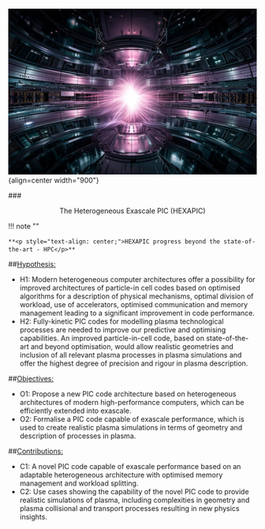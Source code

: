 ![](figures/plasma.jpg){align=center  width="900"}


###<p style="text-align: center;">The Heterogeneous Exascale PIC (HEXAPIC)</p>

!!! note ""

    **<p style="text-align: center;">HEXAPIC progress beyond the state-of-the-art - HPC</p>**
    
##<u>Hypothesis:</u>

 - H1: Modern heterogeneous computer architectures offer a possibility for improved 
architectures of particle-in cell codes based on optimised algorithms for a description of 
physical mechanisms, optimal division of workload, use of accelerators, optimised 
communication and memory management leading to a significant improvement in code 
performance.
 - H2: Fully-kinetic PIC codes for modelling plasma technological processes are needed to 
improve our predictive and optimising capabilities. An improved particle-in-cell code, based 
on state-of-the-art and beyond optimisation, would allow realistic geometries and inclusion of 
all relevant plasma processes in plasma simulations and offer the highest degree of precision 
and rigour in plasma description.

     
##<u>Objectives:</u>

 - O1: Propose a new PIC code architecture based on heterogeneous architectures of modern 
high-performance computers, which can be efficiently extended into exascale.
 - O2: Formalise a PIC code capable of exascale performance, which is used to create realistic 
plasma simulations in terms of geometry and description of processes in plasma.

##<u>Contributions:</u>
 - C1: A novel PIC code capable of exascale performance based on an adaptable 
heterogeneous architecture with optimised memory management and workload splitting. 
 - C2: Use cases showing the capability of the novel PIC code to provide realistic simulations of 
plasma, including complexities in geometry and plasma collisional and transport processes 
resulting in new physics insights.

